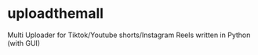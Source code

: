 # uploadthemall
Multi Uploader for Tiktok/Youtube shorts/Instagram Reels written in Python (with GUI)
